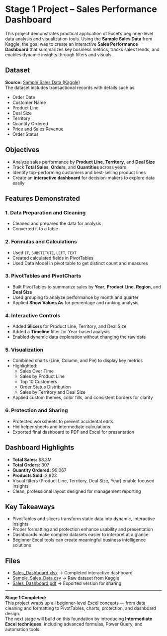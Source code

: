 # Stage 1 Project – Sales Performance Dashboard

This project demonstrates practical application of Excel’s beginner-level data analysis and visualization tools. Using the **Sample Sales Data** from Kaggle, the goal was to create an interactive **Sales Performance Dashboard** that summarizes key business metrics, tracks sales trends, and enables dynamic insights through filters and visuals.

## Dataset
**Source:** [Sample Sales Data (Kaggle)](https://www.kaggle.com/datasets/kyanyoga/sample-sales-data)  
The dataset includes transactional records with details such as:
- Order Date  
- Customer Name  
- Product Line  
- Deal Size  
- Territory  
- Quantity Ordered  
- Price and Sales Revenue  
- Order Status  

## Objectives
- Analyze sales performance by **Product Line**, **Territory**, and **Deal Size**  
- Track **Total Sales**, **Orders**, and **Quantities** across years  
- Identify top-performing customers and best-selling product lines  
- Create an **interactive dashboard** for decision-makers to explore data easily  

## Features Demonstrated
### 1. Data Preparation and Cleaning
- Cleaned and prepared the data for analysis
- Converted it to a table

### 2. Formulas and Calculations
- Used `IF`, `SUBSTITUTE`, `LEFT`, `TEXT` 
- Created calculated fields in PivotTables
- Used Data Model in pivot table to get distinct count and measures

### 3. PivotTables and PivotCharts
- Built PivotTables to summarize sales by **Year**, **Product Line**, **Region**, and **Deal Size**  
- Used grouping to analyze performance by month and quarter  
- Applied **Show Values As** for percentage and ranking analysis  

### 4. Interactive Controls
- Added **Slicers** for Product Line, Territory, and Deal Size  
- Added a **Timeline** filter for Year-based analysis  
- Enabled dynamic data exploration without changing the raw data  

### 5. Visualization
- Combined charts (Line, Column, and Pie) to display key metrics  
- Highlighted:
  - Sales Over Time  
  - Sales by Product Line  
  - Top 10 Customers  
  - Order Status Distribution  
  - Sales by Territory and Deal Size  
- Applied custom themes, color fills, and consistent borders for clarity  

### 6. Protection and Sharing
- Protected worksheets to prevent accidental edits  
- Hid helper sheets and intermediate calculations  
- Exported final dashboard to PDF and Excel for presentation  

## Dashboard Highlights
- **Total Sales:** $8.3M  
- **Total Orders:** 307  
- **Quantity Ordered:** 99,067  
- **Products Sold:** 2,823  
- Visual filters (Product Line, Territory, Deal Size, Year) enable focused insights  
- Clean, professional layout designed for management reporting  

## Key Takeaways
- PivotTables and slicers transform static data into dynamic, interactive insights  
- Proper formatting and protection enhance usability and presentation  
- Dashboards make complex datasets easier to interpret at a glance  
- Beginner Excel tools can create meaningful business intelligence solutions  

## Files
- [Sales_Dashboard.xlsx](./sales_data_sample.xlsx) → Completed interactive dashboard  
- [Sample_Sales_Data.csv](./sales_data_sample.csv) → Raw dataset from Kaggle  
- [Sales_Dashboard.pdf](./Sales_Dashboard.pdf) → Exported version for sharing  

---
**Stage 1 Completed:**  
This project wraps up all beginner-level Excel concepts — from data cleaning and formatting to PivotTables, charts, protection, and dashboard design.  
The next stage will build on this foundation by introducing **Intermediate Excel techniques**, including advanced formulas, Power Query, and automation tools.
